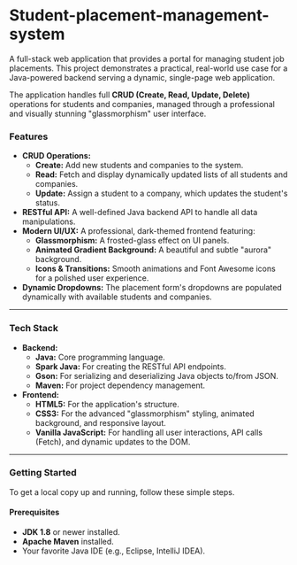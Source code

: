 # Student-placement-management-system

A full-stack web application that provides a portal for managing student job placements. This project demonstrates a practical, real-world use case for a Java-powered backend serving a dynamic, single-page web application.

The application handles full **CRUD (Create, Read, Update, Delete)** operations for students and companies, managed through a professional and visually stunning "glassmorphism" user interface.


### **Features**

- **CRUD Operations:**
  - **Create:** Add new students and companies to the system.
  - **Read:** Fetch and display dynamically updated lists of all students and companies.
  - **Update:** Assign a student to a company, which updates the student's status.
- **RESTful API:** A well-defined Java backend API to handle all data manipulations.
- **Modern UI/UX:** A professional, dark-themed frontend featuring:
  - **Glassmorphism:** A frosted-glass effect on UI panels.
  - **Animated Gradient Background:** A beautiful and subtle "aurora" background.
  - **Icons & Transitions:** Smooth animations and Font Awesome icons for a polished user experience.
- **Dynamic Dropdowns:** The placement form's dropdowns are populated dynamically with available students and companies.

---

### **Tech Stack**

- **Backend:**
  - **Java:** Core programming language.
  - **Spark Java:** For creating the RESTful API endpoints.
  - **Gson:** For serializing and deserializing Java objects to/from JSON.
  - **Maven:** For project dependency management.
- **Frontend:**
  - **HTML5:** For the application's structure.
  - **CSS3:** For the advanced "glassmorphism" styling, animated background, and responsive layout.
  - **Vanilla JavaScript:** For handling all user interactions, API calls (Fetch), and dynamic updates to the DOM.

---

### **Getting Started**

To get a local copy up and running, follow these simple steps.

#### **Prerequisites**

- **JDK 1.8** or newer installed.
- **Apache Maven** installed.
- Your favorite Java IDE (e.g., Eclipse, IntelliJ IDEA).
